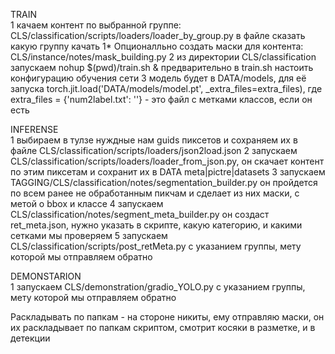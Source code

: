 TRAIN  
1 качаем контент по выбранной группе: CLS/classification/scripts/loaders/loader_by_group.py в файле сказать какую группу качать
1* Опционалльно создать маски для контента: CLS/instance/notes/mask_building.py
2 из директории CLS/classification запускаем nohup $(pwd)/train.sh & предварительно в train.sh настоить конфигурацию обучения сети
3 модель будет в DATA/models, для её запуска torch.jit.load('DATA/models/model.pt', _extra_files=extra_files), где extra_files = {'num2label.txt': ''} - это файл с метками классов, если он есть

INFERENSE  
1 выбираем в тулзе нуждные нам guids пиксетов и сохраняем их в файле CLS/classification/scripts/loaders/json2load.json
2 запускаем CLS/classification/scripts/loaders/loader_from_json.py, он скачает контент по этим пиксетам и сохранит их в DATA meta|pictre|datasets
3 запускаем TAGGING/CLS/classification/notes/segmentation_builder.py он пройдется по всем ранее не обработанным пикчам и сделает из них маски, с метой о bbox и классе
4 запускаем CLS/classification/notes/segment_meta_builder.py он создаст ret_meta.json, нужно указать в скрипте, какую категорию, и какими сетками мы проверяем
5 запускаем CLS/classification/scripts/post_retMeta.py с указанием группы, мету которой мы отправляем обратно

DEMONSTARION  
1 запускаем CLS/demonstration/gradio_YOLO.py с указанием группы, мету которой мы отправляем обратно


Раскладывать по папкам - на стороне никиты, ему отправляю маски, он их раскладывает по папкам скриптом, смотрит косяки в разметке, и в детекции